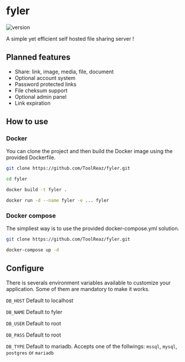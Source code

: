 # fyler

![version](https://img.shields.io/badge/version-0.0.1--alpha-brightgreen)

A simple yet efficient self hosted file sharing server !

## Planned features

- Share: link, image, media, file, document
- Optional account system
- Password protected links
- File cheksum support
- Optional admin panel
- Link expiration

## How to use

### Docker

You can clone the project and then build the Docker image using the provided Dockerfile.

```bash
git clone https://github.com/ToolReaz/fyler.git

cd fyler

docker build -t fyler .

docker run -d --name fyler -e ... fyler
```

### Docker compose

The simpliest way is to use the provided docker-compose.yml solution.

```bash
git clone https://github.com/ToolReaz/fyler.git

docker-compose up -d
```

## Configure

There is severals environment variables available to customize your application. Some of them are mandatory to make it works.

`DB_HOST` Default to localhost

`DB_NAME` Default to fyler

`DB_USER` Default to root

`DB_PASS` Default to root

`DB_TYPE` Default to mariadb. Accepts one of the follwings: `mssql`, `mysql`, `postgres` or `mariadb`
